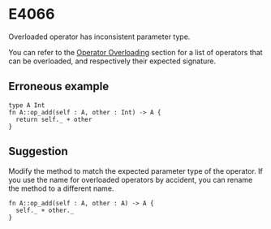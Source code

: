 # E4066

Overloaded operator has inconsistent parameter type.

You can refer to the [Operator Overloading](../methods.md#operator-overloading)
section for a list of operators that can be overloaded, and respectively their
expected signature.

## Erroneous example

```moonbit
type A Int
fn A::op_add(self : A, other : Int) -> A {
  return self._ + other
}
```

## Suggestion

Modify the method to match the expected parameter type of the operator. If you
use the name for overloaded operators by accident, you can rename the method to
a different name.

```moonbit
fn A::op_add(self : A, other : A) -> A {
  self._ + other._
}
```
